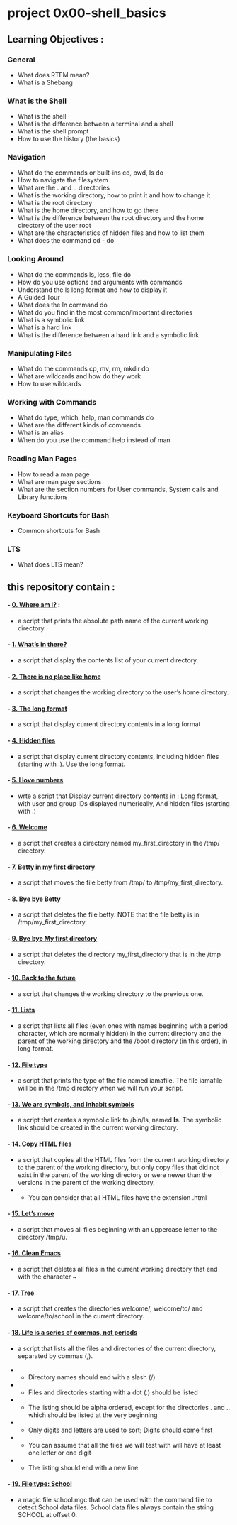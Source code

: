 # project 0x00-shell_basics
## Learning Objectives :
### General
- What does RTFM mean?
- What is a Shebang
### What is the Shell
- What is the shell
- What is the difference between a terminal and a shell
- What is the shell prompt
- How to use the history (the basics)
### Navigation
- What do the commands or built-ins cd, pwd, ls do
- How to navigate the filesystem
- What are the . and .. directories
- What is the working directory, how to print it and how to change it
- What is the root directory
- What is the home directory, and how to go there
- What is the difference between the root directory and the home directory of the user root
- What are the characteristics of hidden files and how to list them
- What does the command cd - do
### Looking Around
- What do the commands ls, less, file do
- How do you use options and arguments with commands
- Understand the ls long format and how to display it
- A Guided Tour
- What does the ln command do
- What do you find in the most common/important directories
- What is a symbolic link
- What is a hard link
- What is the difference between a hard link and a symbolic link
### Manipulating Files
- What do the commands cp, mv, rm, mkdir do
- What are wildcards and how do they work
- How to use wildcards
### Working with Commands
- What do type, which, help, man commands do
- What are the different kinds of commands
- What is an alias
- When do you use the command help instead of man
### Reading Man Pages
- How to read a man page
- What are man page sections
- What are the section numbers for User commands, System calls and Library functions
### Keyboard Shortcuts for Bash
- Common shortcuts for Bash
### LTS
- What does LTS mean?
## this repository contain :
#### - [0. Where am I?](https://github.com/saiss-ahmed/alx-system_engineering-devops/blob/main/0x00-shell_basics/0-current_working_directory) :
 - a script that prints the absolute path name of the current working directory.

  
#### - [1. What’s in there?](https://github.com/saiss-ahmed/alx-system_engineering-devops/blob/main/0x00-shell_basics/1-listit)
 - a script that display the contents list of your current directory.
#### - [2. There is no place like home](https://github.com/saiss-ahmed/alx-system_engineering-devops/blob/main/0x00-shell_basics/2-bring_me_home)
 -  a script that changes the working directory to the user’s home directory.
#### - [3. The long format](https://github.com/saiss-ahmed/alx-system_engineering-devops/blob/main/0x00-shell_basics/3-listfiles)
 - a script that display current directory contents in a long format
#### - [4. Hidden files](https://github.com/saiss-ahmed/alx-system_engineering-devops/blob/main/0x00-shell_basics/4-listmorefiles)
 - a script that display current directory contents, including hidden files (starting with .). Use the long format.
#### - [5. I love numbers](https://github.com/saiss-ahmed/alx-system_engineering-devops/blob/main/0x00-shell_basics/5-listfilesdigitonly)
 - wrte a script that Display current directory contents in :
    Long format,
    with user and group IDs displayed numerically,
    And hidden files (starting with .)
#### - [6. Welcome](https://github.com/saiss-ahmed/alx-system_engineering-devops/blob/main/0x00-shell_basics/6-firstdirectory)
- a script that creates a directory named my_first_directory in the /tmp/ directory.
#### - [7. Betty in my first directory](https://github.com/saiss-ahmed/alx-system_engineering-devops/blob/main/0x00-shell_basics/7-movethatfile)
 - a script that moves the file betty from /tmp/ to /tmp/my_first_directory.
#### - [8. Bye bye Betty](https://github.com/saiss-ahmed/alx-system_engineering-devops/blob/main/0x00-shell_basics/8-firstdelete)
 - a script that deletes the file betty. NOTE that the file betty is in /tmp/my_first_directory
#### - [9. Bye bye My first directory](https://github.com/saiss-ahmed/alx-system_engineering-devops/blob/main/0x00-shell_basics/9-firstdirdeletion)
 - a script that deletes the directory my_first_directory that is in the /tmp directory.
#### - [10. Back to the future](https://github.com/saiss-ahmed/alx-system_engineering-devops/blob/main/0x00-shell_basics/10-back)
 -  a script that changes the working directory to the previous one.
#### - [11. Lists](https://github.com/saiss-ahmed/alx-system_engineering-devops/blob/main/0x00-shell_basics/11-lists)
 - a script that lists all files (even ones with names beginning with a period character, which are normally hidden) in the current directory and the parent of the working directory and the /boot directory (in this order), in long format.
#### - [12. File type](https://github.com/saiss-ahmed/alx-system_engineering-devops/blob/main/0x00-shell_basics/12-file_type)
 - a script that prints the type of the file named iamafile. The file iamafile will be in the /tmp directory when we will run your script.
#### - [13. We are symbols, and inhabit symbols](https://github.com/saiss-ahmed/alx-system_engineering-devops/blob/main/0x00-shell_basics/13-symbolic_link)
 - a script that creates a symbolic link to /bin/ls, named __ls__. The symbolic link should be created in the current working directory.
#### - [14. Copy HTML files](https://github.com/saiss-ahmed/alx-system_engineering-devops/blob/main/0x00-shell_basics/14-copy_html)
 - a script that copies all the HTML files from the current working directory to the parent of the working directory, but only copy files that did not exist in the parent of the working directory or were newer than the versions in the parent of the working directory.
 - - You can consider that all HTML files have the extension .html
#### - [15. Let’s move](https://github.com/saiss-ahmed/alx-system_engineering-devops/blob/main/0x00-shell_basics/100-lets_move)
 - a script that moves all files beginning with an uppercase letter to the directory /tmp/u.
#### - [16. Clean Emacs](https://github.com/saiss-ahmed/alx-system_engineering-devops/blob/main/0x00-shell_basics/101-clean_emacs)
 - a script that deletes all files in the current working directory that end with the character ~
#### - [17. Tree](https://github.com/saiss-ahmed/alx-system_engineering-devops/blob/main/0x00-shell_basics/102-tree)
 -  a script that creates the directories welcome/, welcome/to/ and welcome/to/school in the current directory.
#### - [18. Life is a series of commas, not periods](https://github.com/saiss-ahmed/alx-system_engineering-devops/blob/main/0x00-shell_basics/103-commas)
 -  a script that lists all the files and directories of the current directory, separated by commas (,).

- - Directory names should end with a slash (/)
- - Files and directories starting with a dot (.) should be listed
- - The listing should be alpha ordered, except for the directories . and .. which should be listed at the very beginning
- - Only digits and letters are used to sort; Digits should come first
- - You can assume that all the files we will test with will have at least one letter or one digit
- - The listing should end with a new line
#### - [19. File type: School](https://github.com/saiss-ahmed/alx-system_engineering-devops/blob/main/0x00-shell_basics/school.mgc)
 - a magic file school.mgc that can be used with the command file to detect School data files. School data files always contain the string SCHOOL at offset 0.
